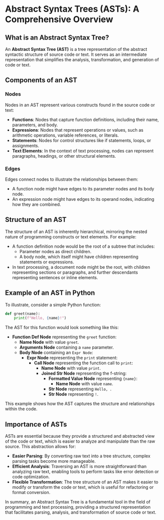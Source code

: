 # Abstract Syntax Trees (ASTs): A Comprehensive Overview

## What is an Abstract Syntax Tree?

An **Abstract Syntax Tree (AST)** is a tree representation of the abstract syntactic structure of source code or text. It serves as an intermediate representation that simplifies the analysis, transformation, and generation of code or text.

## Components of an AST

### Nodes
Nodes in an AST represent various constructs found in the source code or text:
- **Functions**: Nodes that capture function definitions, including their name, parameters, and body.
- **Expressions**: Nodes that represent operations or values, such as arithmetic operations, variable references, or literals.
- **Statements**: Nodes for control structures like if statements, loops, or assignments.
- **Text Elements**: In the context of text processing, nodes can represent paragraphs, headings, or other structural elements.

### Edges
Edges connect nodes to illustrate the relationships between them:
- A function node might have edges to its parameter nodes and its body node.
- An expression node might have edges to its operand nodes, indicating how they are combined.

## Structure of an AST

The structure of an AST is inherently hierarchical, mirroring the nested nature of programming constructs or text elements. For example:
- A function definition node would be the root of a subtree that includes:
  - Parameter nodes as direct children.
  - A body node, which itself might have children representing statements or expressions.
- In text processing, a document node might be the root, with children representing sections or paragraphs, and further descendants representing sentences or inline elements.

## Example of an AST in Python

To illustrate, consider a simple Python function:

```python
def greet(name):
    print(f"Hello, {name}!")
```

The AST for this function would look something like this:

- **Function Def Node** representing the `greet` function:
  - **Name Node** with value `greet`.
  - **Arguments Node** containing a `name` parameter.
  - **Body Node** containing an `Expr Node`:
    - **Expr Node** representing the `print` statement:
      - **Call Node** representing the function call to `print`:
        - **Name Node** with value `print`.
        - **Joined Str Node** representing the f-string:
          - **Formatted Value Node** representing `{name}`:
            - **Name Node** with value `name`.
          - **Str Node** representing `Hello, `.
          - **Str Node** representing `!`.

This example shows how the AST captures the structure and relationships within the code.

## Importance of ASTs

ASTs are essential because they provide a structured and abstracted view of the code or text, which is easier to analyze and manipulate than the raw source. This abstraction allows for:

- **Easier Parsing**: By converting raw text into a tree structure, complex parsing tasks become more manageable.
- **Efficient Analysis**: Traversing an AST is more straightforward than analyzing raw text, enabling tools to perform tasks like error detection or code optimization.
- **Flexible Transformation**: The tree structure of an AST makes it easier to modify or transform the code or text, which is useful for refactoring or format conversion.

In summary, an Abstract Syntax Tree is a fundamental tool in the field of programming and text processing, providing a structured representation that facilitates parsing, analysis, and transformation of source code or text.


